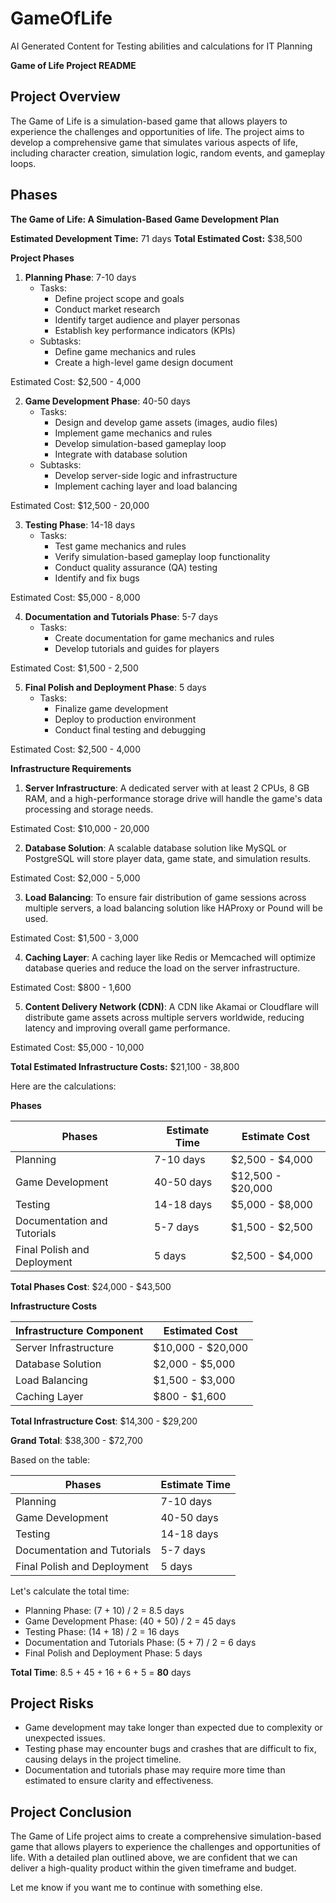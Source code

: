 # GameOfLife
AI Generated Content for Testing abilities and calculations for IT Planning

**Game of Life Project README**

**Project Overview**
------------------

The Game of Life is a simulation-based game that allows players to experience the challenges and opportunities of life. The project aims to develop a comprehensive game that simulates various aspects of life, including character creation, simulation logic, random events, and gameplay loops.

**Phases**
--------

**The Game of Life: A Simulation-Based Game Development Plan**

**Estimated Development Time:** 71 days
**Total Estimated Cost:** $38,500

**Project Phases**

1. **Planning Phase**: 7-10 days
	* Tasks:
		+ Define project scope and goals
		+ Conduct market research
		+ Identify target audience and player personas
		+ Establish key performance indicators (KPIs)
	* Subtasks:
		+ Define game mechanics and rules
		+ Create a high-level game design document

Estimated Cost: $2,500 - 4,000

2. **Game Development Phase**: 40-50 days
	* Tasks:
		+ Design and develop game assets (images, audio files)
		+ Implement game mechanics and rules
		+ Develop simulation-based gameplay loop
		+ Integrate with database solution
	* Subtasks:
		+ Develop server-side logic and infrastructure
		+ Implement caching layer and load balancing

Estimated Cost: $12,500 - 20,000

3. **Testing Phase**: 14-18 days
	* Tasks:
		+ Test game mechanics and rules
		+ Verify simulation-based gameplay loop functionality
		+ Conduct quality assurance (QA) testing
		+ Identify and fix bugs

Estimated Cost: $5,000 - 8,000

4. **Documentation and Tutorials Phase**: 5-7 days
	* Tasks:
		+ Create documentation for game mechanics and rules
		+ Develop tutorials and guides for players

Estimated Cost: $1,500 - 2,500

5. **Final Polish and Deployment Phase**: 5 days
	* Tasks:
		+ Finalize game development
		+ Deploy to production environment
		+ Conduct final testing and debugging

Estimated Cost: $2,500 - 4,000

**Infrastructure Requirements**

1. **Server Infrastructure**: A dedicated server with at least 2 CPUs, 8 GB RAM, and a high-performance storage drive will handle the game's data processing and storage needs.

Estimated Cost: $10,000 - 20,000

2. **Database Solution**: A scalable database solution like MySQL or PostgreSQL will store player data, game state, and simulation results.

Estimated Cost: $2,000 - 5,000

3. **Load Balancing**: To ensure fair distribution of game sessions across multiple servers, a load balancing solution like HAProxy or Pound will be used.

Estimated Cost: $1,500 - 3,000

4. **Caching Layer**: A caching layer like Redis or Memcached will optimize database queries and reduce the load on the server infrastructure.

Estimated Cost: $800 - 1,600

5. **Content Delivery Network (CDN)**: A CDN like Akamai or Cloudflare will distribute game assets across multiple servers worldwide, reducing latency and improving overall game performance.

Estimated Cost: $5,000 - 10,000

**Total Estimated Infrastructure Costs:** $21,100 - 38,800

Here are the calculations:

**Phases**

| Phases | Estimate Time | Estimate Cost |
|--------|---------------|--------------|
| Planning | 7-10 days | $2,500 - $4,000 |
| Game Development | 40-50 days | $12,500 - $20,000 |
| Testing | 14-18 days | $5,000 - $8,000 |
| Documentation and Tutorials | 5-7 days | $1,500 - $2,500 |
| Final Polish and Deployment | 5 days | $2,500 - $4,000 |

**Total Phases Cost**: $24,000 - $43,500

**Infrastructure Costs**

| Infrastructure Component | Estimated Cost |
|-------------------------|---------------|
| Server Infrastructure | $10,000 - $20,000 |
| Database Solution | $2,000 - $5,000 |
| Load Balancing | $1,500 - $3,000 |
| Caching Layer | $800 - $1,600 |

**Total Infrastructure Cost**: $14,300 - $29,200

**Grand Total**: $38,300 - $72,700

Based on the table:

| Phases | Estimate Time |
|--------|---------------|
| Planning | 7-10 days |
| Game Development | 40-50 days |
| Testing | 14-18 days |
| Documentation and Tutorials | 5-7 days |
| Final Polish and Deployment | 5 days |

Let's calculate the total time:

* Planning Phase: (7 + 10) / 2 = 8.5 days
* Game Development Phase: (40 + 50) / 2 = 45 days
* Testing Phase: (14 + 18) / 2 = 16 days
* Documentation and Tutorials Phase: (5 + 7) / 2 = 6 days
* Final Polish and Deployment Phase: 5 days

**Total Time**: 8.5 + 45 + 16 + 6 + 5 = **80** days

**Project Risks**
------------------

* Game development may take longer than expected due to complexity or unexpected issues.
* Testing phase may encounter bugs and crashes that are difficult to fix, causing delays in the project timeline.
* Documentation and tutorials phase may require more time than estimated to ensure clarity and effectiveness.

**Project Conclusion**
---------------------

The Game of Life project aims to create a comprehensive simulation-based game that allows players to experience the challenges and opportunities of life. With a detailed plan outlined above, we are confident that we can deliver a high-quality product within the given timeframe and budget.

Let me know if you want me to continue with something else.
